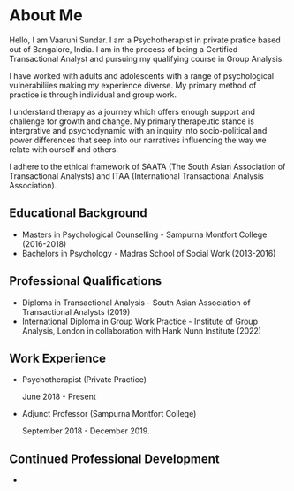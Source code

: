 # About Me
Hello, I am Vaaruni Sundar. I am a Psychotherapist in private pratice based out of Bangalore, India. I am in the process of being a Certified Transactional Analyst and pursuing my qualifying course in Group Analysis.

I have worked with adults and adolescents with a range of psychological vulnerabiliies making my experience diverse. My primary method of practice is through individual and group work.

I understand therapy as a journey which offers enough support and challenge for growth and change. My primary therapeutic stance is intergrative and psychodynamic with an inquiry into socio-political and power differences that seep into our narratives influencing the way we relate with ourself and others. 

I adhere to the ethical framework of SAATA (The South Asian Association of Transactional Analysts) and ITAA (International Transactional Analysis Association).

## Educational Background
* Masters in Psychological Counselling - Sampurna Montfort College (2016-2018)
* Bachelors in Psychology - Madras School of Social Work (2013-2016)

## Professional Qualifications 
* Diploma in Transactional Analysis - South Asian Association of Transactional Analysts (2019)
* International Diploma in Group Work Practice - Institute of Group Analysis, London in collaboration with Hank Nunn Institute (2022)

## Work Experience 
* Psychotherapist (Private Practice)

    June 2018 - Present

* Adjunct Professor (Sampurna Montfort College)

    September 2018 - December 2019.

## Continued Professional Development 
* 